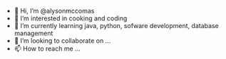 - 👋 Hi, I’m @alysonmccomas
- 👀 I’m interested in cooking and coding
- 🌱 I’m currently learning java, python, sofware development, database management
- 💞️ I’m looking to collaborate on ...
- 📫 How to reach me ...

<!---
alysonmccomas/alysonmccomas is a ✨ special ✨ repository because its `README.md` (this file) appears on your GitHub profile.
You can click the Preview link to take a look at your changes.
--->
